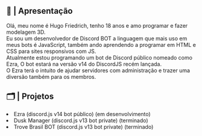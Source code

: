 <div>
<h2>📜 | Apresentação</h2>
<p>Olá, meu nome é Hugo Friedrich, tenho 18 anos e amo programar e fazer modelagem 3D.<br>Eu sou um desenvolvedor de Discord BOT a linguagem que mais uso em meus bots é JavaScript, também ando aprendendo a programar em HTML e CSS para sites responsivos com JS.<br>Atualmente estou programando um bot de Discord público nomeado como Ezra, O bot estará na versão v14 do DiscordJS recém lançada.<br>O Ezra terá o intuito de ajudar servidores com administração e trazer uma diversão também para os membros.</p>
<h2>🗂️ | Projetos</h2>
<li>Ezra (discord.js v14 bot público) (em desenvolvimento)
<li>Dusk Manager (discord.js v13 bot private) (terminado)
<li>Trove Brasil BOT (discord.js v13 bot private) (terminado)
  </li>
</div>
